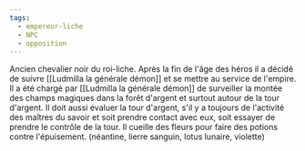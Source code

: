 ```yaml
---
tags:
  - empereur-liche
  - NPC
  - opposition
---
```


Ancien chevalier noir du roi-liche. Après la fin de l'âge des héros il a décidé de suivre [[Ludmilla la générale démon]] et se mettre au service de l'empire.
Il a été chargé par [[Ludmilla la générale démon]] de surveiller la montée des champs magiques dans la forêt d'argent et surtout autour de la tour d'argent.
Il doit aussi évaluer la tour d'argent, s'il y a toujours de l'activité des maîtres du savoir et soit prendre contact avec eux, soit essayer de prendre le contrôle de la tour.
Il cueille des fleurs pour faire des potions contre l'épuisement. (néantine, lierre sanguin, lotus lunaire, violette)
